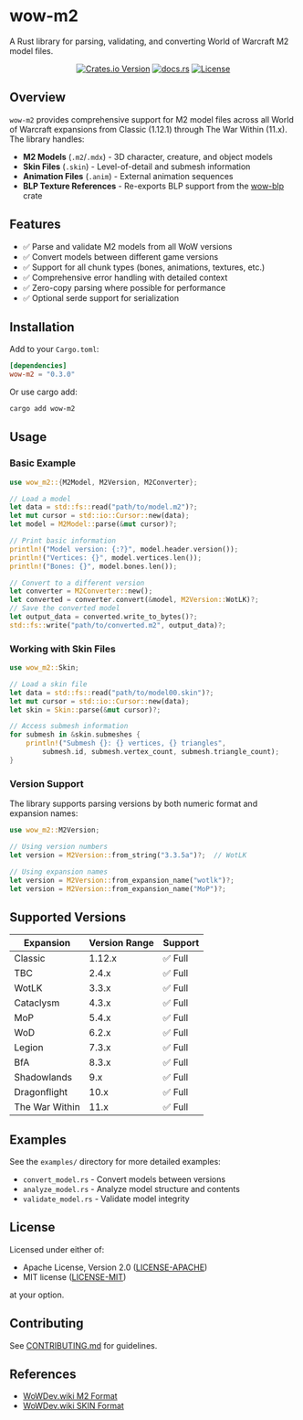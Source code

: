 # wow-m2

A Rust library for parsing, validating, and converting World of Warcraft M2 model files.

<div align="center">

[![Crates.io Version](https://img.shields.io/crates/v/wow-m2)](https://crates.io/crates/wow-m2)
[![docs.rs](https://img.shields.io/docsrs/wow-m2)](https://docs.rs/wow-m2)
[![License](https://img.shields.io/crates/l/wow-mpq.svg)](https://github.com/wowemulation-dev/warcraft-rs#license)

</div>

## Overview

`wow-m2` provides comprehensive support for M2 model files across all World of Warcraft expansions from Classic (1.12.1) through The War Within (11.x). The library handles:

- **M2 Models** (`.m2`/`.mdx`) - 3D character, creature, and object models
- **Skin Files** (`.skin`) - Level-of-detail and submesh information
- **Animation Files** (`.anim`) - External animation sequences
- **BLP Texture References** - Re-exports BLP support from the [wow-blp](https://crates.io/crates/wow-blp) crate

## Features

- ✅ Parse and validate M2 models from all WoW versions
- ✅ Convert models between different game versions
- ✅ Support for all chunk types (bones, animations, textures, etc.)
- ✅ Comprehensive error handling with detailed context
- ✅ Zero-copy parsing where possible for performance
- ✅ Optional serde support for serialization

## Installation

Add to your `Cargo.toml`:

```toml
[dependencies]
wow-m2 = "0.3.0"
```

Or use cargo add:

```bash
cargo add wow-m2
```

## Usage

### Basic Example

```rust
use wow_m2::{M2Model, M2Version, M2Converter};

// Load a model
let data = std::fs::read("path/to/model.m2")?;
let mut cursor = std::io::Cursor::new(data);
let model = M2Model::parse(&mut cursor)?;

// Print basic information
println!("Model version: {:?}", model.header.version());
println!("Vertices: {}", model.vertices.len());
println!("Bones: {}", model.bones.len());

// Convert to a different version
let converter = M2Converter::new();
let converted = converter.convert(&model, M2Version::WotLK)?;
// Save the converted model
let output_data = converted.write_to_bytes()?;
std::fs::write("path/to/converted.m2", output_data)?;
```

### Working with Skin Files

```rust
use wow_m2::Skin;

// Load a skin file
let data = std::fs::read("path/to/model00.skin")?;
let mut cursor = std::io::Cursor::new(data);
let skin = Skin::parse(&mut cursor)?;

// Access submesh information
for submesh in &skin.submeshes {
    println!("Submesh {}: {} vertices, {} triangles",
        submesh.id, submesh.vertex_count, submesh.triangle_count);
}
```

### Version Support

The library supports parsing versions by both numeric format and expansion names:

```rust
use wow_m2::M2Version;

// Using version numbers
let version = M2Version::from_string("3.3.5a")?;  // WotLK

// Using expansion names
let version = M2Version::from_expansion_name("wotlk")?;
let version = M2Version::from_expansion_name("MoP")?;
```

## Supported Versions

| Expansion | Version Range | Support |
|-----------|---------------|---------|
| Classic | 1.12.x | ✅ Full |
| TBC | 2.4.x | ✅ Full |
| WotLK | 3.3.x | ✅ Full |
| Cataclysm | 4.3.x | ✅ Full |
| MoP | 5.4.x | ✅ Full |
| WoD | 6.2.x | ✅ Full |
| Legion | 7.3.x | ✅ Full |
| BfA | 8.3.x | ✅ Full |
| Shadowlands | 9.x | ✅ Full |
| Dragonflight | 10.x | ✅ Full |
| The War Within | 11.x | ✅ Full |

## Examples

See the `examples/` directory for more detailed examples:

- `convert_model.rs` - Convert models between versions
- `analyze_model.rs` - Analyze model structure and contents
- `validate_model.rs` - Validate model integrity

## License

Licensed under either of:

- Apache License, Version 2.0 ([LICENSE-APACHE](../../../LICENSE-APACHE))
- MIT license ([LICENSE-MIT](../../../LICENSE-MIT))

at your option.

## Contributing

See [CONTRIBUTING.md](../../../CONTRIBUTING.md) for guidelines.

## References

- [WoWDev.wiki M2 Format](https://wowdev.wiki/M2)
- [WoWDev.wiki SKIN Format](https://wowdev.wiki/M2/.skin)
